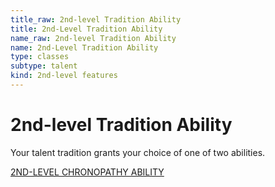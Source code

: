 ```yaml
---
title_raw: 2nd-level Tradition Ability
title: 2nd-Level Tradition Ability
name_raw: 2nd-level Tradition Ability
name: 2nd-Level Tradition Ability
type: classes
subtype: talent
kind: 2nd-level features
---
```


# 2nd-level Tradition Ability

Your talent tradition grants your choice of one of two abilities.

[2ND-LEVEL CHRONOPATHY ABILITY](./2nd-Level%20Chronopathy%20Ability/2nd-Level%20Chronopathy%20Ability.md)
